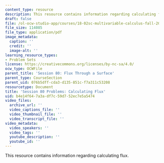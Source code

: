 ```yaml
---
content_type: resource
description: This resource contains information regarding calculating flux.
draft: false
file: /ol-ocw-studio-app/courses/18-02sc-multivariable-calculus-fall-2010/b4e14f647a3adf7c59d752ec7e5a5474_MIT18_02SC_pb_80_quest.pdf
file_size: 114085
file_type: application/pdf
image_metadata:
  caption: ''
  credit: ''
  image-alt: ''
learning_resource_types:
- Problem Sets
license: https://creativecommons.org/licenses/by-nc-sa/4.0/
ocw_type: OCWFile
parent_title: 'Session 80: Flux Through a Surface'
parent_type: CourseSection
parent_uid: 076b5dff-cda3-d135-851c-f7a311c53208
resourcetype: Document
title: 'Session 80 Problems: Calculating Flux'
uid: b4e14f64-7a3a-df7c-59d7-52ec7e5a5474
video_files:
  archive_url: ''
  video_captions_file: ''
  video_thumbnail_file: ''
  video_transcript_file: ''
video_metadata:
  video_speakers: ''
  video_tags: ''
  youtube_description: ''
  youtube_id: ''
---
```

This resource contains information regarding calculating flux.